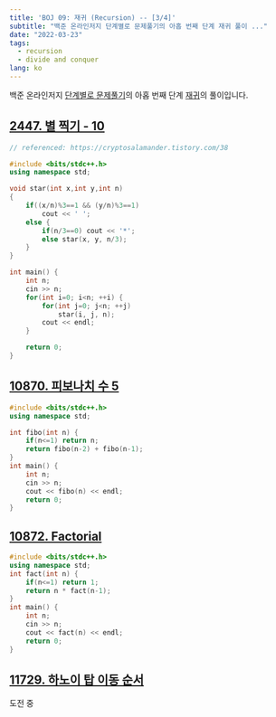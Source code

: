 ```yaml
---
title: 'BOJ 09: 재귀 (Recursion) -- [3/4]'
subtitle: "백준 온라인저지 단계별로 문제풀기의 아홉 번째 단계 재귀 풀이 ..."
date: "2022-03-23"
tags: 
  - recursion
  - divide and conquer
lang: ko
---
```


백준 온라인저지 [단계별로 문제풀기](https://www.acmicpc.net/step)의 아홉 번째 단계 [재귀](https://www.acmicpc.net/step/19)의 풀이입니다.

## [2447. 별 찍기 - 10](https://www.acmicpc.net/problem/2447)

```cpp
// referenced: https://cryptosalamander.tistory.com/38

#include <bits/stdc++.h>
using namespace std;

void star(int x,int y,int n)
{
	if((x/n)%3==1 && (y/n)%3==1)
		cout << ' ';
	else {
		if(n/3==0) cout << '*';
		else star(x, y, n/3);
	}
}

int main() {
	int n;
	cin >> n;
	for(int i=0; i<n; ++i) {
		for(int j=0; j<n; ++j)
			star(i, j, n);
		cout << endl;
	}

	return 0;
}
```


## [10870. 피보나치 수 5](https://www.acmicpc.net/problem/10870)

```cpp
#include <bits/stdc++.h>
using namespace std;

int fibo(int n) {
	if(n<=1) return n;
	return fibo(n-2) + fibo(n-1);
}
int main() {
	int n;
	cin >> n;
	cout << fibo(n) << endl;
	return 0;
}
```

## [10872. Factorial](https://www.acmicpc.net/problem/10872)

```cpp
#include <bits/stdc++.h>
using namespace std;
int fact(int n) {
	if(n<=1) return 1;
	return n * fact(n-1);
}
int main() {
	int n;
	cin >> n;
	cout << fact(n) << endl;
	return 0;
}
```

## [11729. 하노이 탑 이동 순서](https://www.acmicpc.net/problem/11729) 

도전 중

